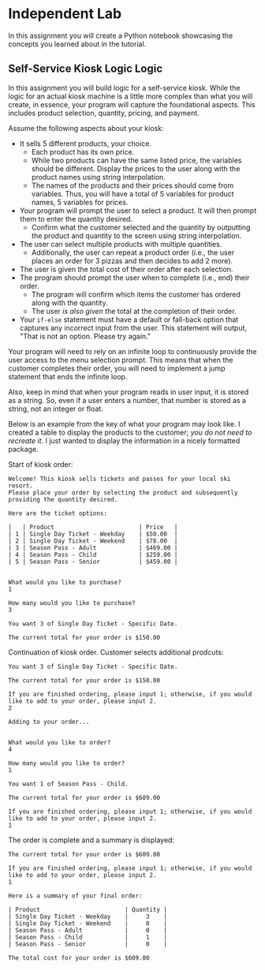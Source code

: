 # Independent Lab

In this assignment you will create a Python notebook showcasing the concepts you learned about in the tutorial.


## Self-Service Kiosk Logic Logic

In this assignment you will build logic for a self-service kiosk. While the logic for an actual kiosk machine is a little more complex than what you will create, in essence, your program will capture the foundational aspects. This includes product selection, quantity, pricing, and payment.

Assume the following aspects about your kiosk:

* It sells 5 different products, your choice.
  * Each product has its own price.
  * While two products can have the same listed price, the variables should be different. Display the prices to the user along with the product names using string interpolation.
  * The names of the products and their prices should come from variables. Thus, you will have a total of 5 variables for product names, 5 variables for prices.
* Your program will prompt the user to select a product. It will then prompt them to enter the quantity desired.
  * Confirm what the customer selected and the quantity by outputting the product and quantity to the screen using string interpolation.
* The user can select multiple products with multiple quantities.
  * Additionally, the user can repeat a product order (i.e., the user places an order for 3 pizzas and then decides to add 2 more).
* The user is given the total cost of their order after each selection.
* The program should prompt the user when to complete (i.e., end) their order.
  * The program will confirm which items the customer has ordered along with the quantity.
  * The user *is also given* the total at the completion of their order.
* Your `if-else` statement must have a default or fall-back option that captures any incorrect input from the user. This statement will output, "That is not an option. Please try again."

Your program will need to rely on an infinite loop to continuously provide the user access to the menu selection prompt. This means that when the customer completes their order, you will need to implement a jump statement that ends the infinite loop.

Also, keep in mind that when your program reads in user input, it is stored as a string. So, even if a user enters a number, that number is stored as a string, not an integer or float.

Below is an example from the key of what your program may look like. I created a table to display the products to the customer; *you do not need to recreate it*. I just wanted to display the information in a nicely formatted package.

Start of kiosk order:

```
Welcome! This kiosk sells tickets and passes for your local ski resort.
Please place your order by selecting the product and subsequently providing the quantity desired.

Here are the ticket options:

|   | Product                        | Price   |
| 1 | Single Day Ticket - Weekday    | $50.00  |
| 2 | Single Day Ticket - Weekend    | $78.00  |
| 3 | Season Pass - Adult            | $469.00 |
| 4 | Season Pass - Child            | $259.00 |
| 5 | Season Pass - Senior           | $459.00 |


What would you like to purchase?
1

How many would you like to purchase?
3

You want 3 of Single Day Ticket - Specific Date.

The current total for your order is $150.00
```

Continuation of kiosk order. Customer selects additional prodcuts:

```
You want 3 of Single Day Ticket - Specific Date.

The current total for your order is $150.00

If you are finished ordering, please input 1; otherwise, if you would like to add to your order, please input 2.
2

Adding to your order...


What would you like to order?
4

How many would you like to order?
1

You want 1 of Season Pass - Child.

The current total for your order is $609.00

If you are finished ordering, please input 1; otherwise, if you would like to add to your order, please input 2.
1
```

The order is complete and a summary is displayed:

```
The current total for your order is $609.00

If you are finished ordering, please input 1; otherwise, if you would like to add to your order, please input 2.
1

Here is a summary of your final order:

| Product                        | Quantity |
| Single Day Ticket - Weekday    |     3    |
| Single Day Ticket - Weekend    |     0    |
| Season Pass - Adult            |     0    |
| Season Pass - Child            |     1    |
| Season Pass - Senior           |     0    |

The total cost for your order is $609.00
```